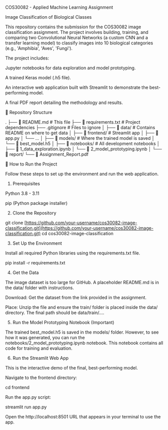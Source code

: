 COS30082 - Applied Machine Learning Assignment

Image Classification of Biological Classes

This repository contains the submission for the COS30082 image classification assignment. The project involves building, training, and comparing two Convolutional Neural Networks (a custom CNN and a transfer learning model) to classify images into 10 biological categories (e.g., 'Amphibia', 'Aves', 'Fungi').

The project includes:

Jupyter notebooks for data exploration and model prototyping.

A trained Keras model (.h5 file).

An interactive web application built with Streamlit to demonstrate the best-performing model.

A final PDF report detailing the methodology and results.

📂 Repository Structure

.
├── 📜 README.md         # This file
├── 🐍 requirements.txt  # Project dependencies
├── .gitignore          # Files to ignore
│
├── 📂 data/            # Contains README on where to get data
│
├── 📂 frontend/        # Streamlit app
│   ├── 📄 app.py
│   └── ...
│
├── 📂 models/          # Where the trained model is saved
│   └── 📄 best_model.h5
│
├── 📂 notebooks/       # All development notebooks
│   ├── 🧪 1_data_exploration.ipynb
│   └── 🧠 2_model_prototyping.ipynb
│
└── 📂 report/
    └── 📄 Assignment_Report.pdf


🚀 How to Run the Project

Follow these steps to set up the environment and run the web application.

1. Prerequisites

Python 3.8 - 3.11

pip (Python package installer)

2. Clone the Repository

git clone [https://github.com/your-username/cos30082-image-classification.git](https://github.com/your-username/cos30082-image-classification.git)
cd cos30082-image-classification


3. Set Up the Environment

Install all required Python libraries using the requirements.txt file.

pip install -r requirements.txt


4. Get the Data

The image dataset is too large for GitHub. A placeholder README.md is in the data/ folder with instructions.

Download: Get the dataset from the link provided in the assignment.

Place: Unzip the file and ensure the train/ folder is placed inside the data/ directory. The final path should be data/train/....

5. Run the Model Prototyping Notebook (Important)

The trained best_model.h5 is saved in the models/ folder. However, to see how it was generated, you can run the notebooks/2_model_prototyping.ipynb notebook. This notebook contains all code for training and evaluation.

6. Run the Streamlit Web App

This is the interactive demo of the final, best-performing model.

Navigate to the frontend directory:

cd frontend


Run the app.py script:

streamlit run app.py


Open the http://localhost:8501 URL that appears in your terminal to use the app.
